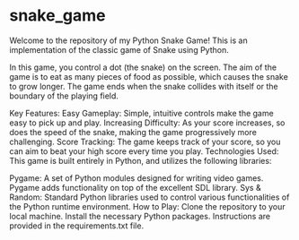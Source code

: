 # snake_game
Welcome to the repository of my Python Snake Game! This is an implementation of the classic game of Snake using Python.

In this game, you control a dot (the snake) on the screen. The aim of the game is to eat as many pieces of food as possible, which causes the snake to grow longer. The game ends when the snake collides with itself or the boundary of the playing field.

Key Features:
Easy Gameplay: Simple, intuitive controls make the game easy to pick up and play.
Increasing Difficulty: As your score increases, so does the speed of the snake, making the game progressively more challenging.
Score Tracking: The game keeps track of your score, so you can aim to beat your high score every time you play.
Technologies Used:
This game is built entirely in Python, and utilizes the following libraries:

Pygame: A set of Python modules designed for writing video games. Pygame adds functionality on top of the excellent SDL library.
Sys & Random: Standard Python libraries used to control various functionalities of the Python runtime environment.
How to Play:
Clone the repository to your local machine.
Install the necessary Python packages. Instructions are provided in the requirements.txt file.


